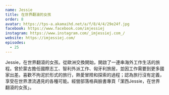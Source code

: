 ```yaml
---
name: Jessie
title: 在世界翻滾的女孩
order: 8
avatar: https://tps-a.akamaihd.net/a/f/8/4/4/29e24f.jpg
facebook: https://www.facebook.com/imjessiej
instagram: https://www.instagram.com/_imjessiej.com_/
website: https://imjessiej.com/
episodes:
  - 25
---
```


Jessie，在世界翻滾的女孩。從歐洲交換開始，開啟了一連串海外工作生活的旅程。曾於蒙古擔任國際志工、智利外派工作、匈牙利旅居，並因工作需要到更多國家出差。喜歡不拘泥於形式的旅行，熱愛冒險和探索的過程；認為旅行沒有定義，享受在世界漂流遇見的各種可能。經營部落格與臉書專頁「潔西Jessie，在世界翻滾的女孩」。
